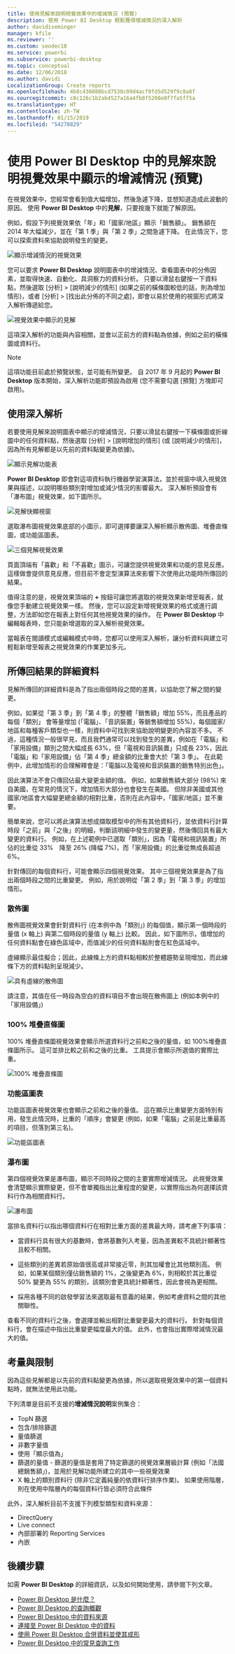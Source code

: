 ```yaml
---
title: 使用見解來說明視覺效果中的增減情況 (預覽)
description: 使用 Power BI Desktop 輕鬆獲得增減情況的深入解析
author: davidiseminger
manager: kfile
ms.reviewer: ''
ms.custom: seodec18
ms.service: powerbi
ms.subservice: powerbi-desktop
ms.topic: conceptual
ms.date: 12/06/2018
ms.author: davidi
LocalizationGroup: Create reports
ms.openlocfilehash: 4b8c436088bcd7538c09d4acf0fd5d529f9c8a8f
ms.sourcegitcommit: c8c126c1b2ab4527a16a4fb8f5208e0f7fa5ff5a
ms.translationtype: HT
ms.contentlocale: zh-TW
ms.lasthandoff: 01/15/2019
ms.locfileid: "54278829"
---
```

# <a name="use-insights-in-power-bi-desktop-to-explain-increases-and-decreases-seen-in-visuals-preview"></a>使用 Power BI Desktop 中的見解來說明視覺效果中顯示的增減情況 (預覽)

在視覺效果中，您經常會看到值大幅增加，然後急遽下降，並想知道造成此波動的原因。 使用 **Power BI Desktop** 中的**見解**，只要按幾下就能了解原因。

例如，假設下列視覺效果依「年」和「國家/地區」顯示「銷售額」。 銷售額在 2014 年大幅減少，並在「第 1 季」與「第 2 季」之間急遽下降。 在此情況下，您可以探索資料來協助說明發生的變更。 

![顯示增減情況的視覺效果](media/desktop-insights/insights_01a.png)

您可以要求 **Power BI Desktop** 說明圖表中的增減情況、查看圖表中的分佈因素，並取得快速、自動化、具洞察力的資料分析。 只要以滑鼠右鍵按一下資料點，然後選取 [分析] > [說明減少的情形] (如果之前的橫條圖較低的話，則為增加情形)，或者 [分析] > [找出此分佈的不同之處]，即會以易於使用的視窗形式將深入解析傳遞給您。

![視覺效果中顯示的見解](media/desktop-insights/insights_01.png)

這項深入解析的功能與內容相關，並會以正前方的資料點為依據，例如之前的橫條圖或資料行。

> [!NOTE]
> 這項功能目前處於預覽狀態，並可能有所變更。 自 2017 年 9 月起的 **Power BI Desktop** 版本開始，深入解析功能即預設為啟用 (您不需要勾選 [預覽] 方塊即可啟用)。


## <a name="using-insights"></a>使用深入解析
若要使用見解來說明圖表中顯示的增減情況，只要以滑鼠右鍵按一下橫條圖或折線圖中的任何資料點，然後選取 [分析] > [說明增加的情形] (或 [說明減少的情形]，因為所有見解都是以先前的資料點變更為依據)。

![顯示見解功能表](media/desktop-insights/insights_02.png)

**Power BI Desktop** 即會對這項資料執行機器學習演算法，並於視窗中填入視覺效果與描述，以說明哪些類別對增加或減少情況的影響最大。 深入解析預設會有「瀑布圖」視覺效果，如下圖所示。

![見解快顯視窗](media/desktop-insights/insights_03.png)

選取瀑布圖視覺效果底部的小圖示，即可選擇要讓深入解析顯示散佈圖、堆疊直條圖，或功能區圖表。

![三個見解視覺效果](media/desktop-insights/insights_04.png)

頁面頂端有「喜歡」和「不喜歡」圖示，可讓您提供視覺效果和功能的意見反應。 這樣做會提供意見反應，但目前不會定型演算法來影響下次使用此功能時所傳回的結果。

值得注意的是，視覺效果頂端的 **+** 按鈕可讓您將選取的視覺效果新增至報表，就像您手動建立視覺效果一樣。 然後，您可以設定新增視覺效果的格式或進行調整，方法即如您在報表上對任何其他視覺效果的操作。 在 **Power BI Desktop** 中編輯報表時，您只能新增選取的深入解析視覺效果。

當報表在閱讀模式或編輯模式中時，您都可以使用深入解析，讓分析資料與建立可輕鬆新增至報表之視覺效果的作業更加多元。

## <a name="details-of-the-results-returned"></a>所傳回結果的詳細資料

見解所傳回的詳細資料是為了指出兩個時段之間的差異，以協助您了解之間的變更。  

例如，如果從「第 3 季」到「第 4 季」的整體「銷售額」增加 55%，而且產品的每個「類別」 會等量增加 (「電腦」、「音訊裝置」等銷售額增加 55%)，每個國家/地區和每種客戶類型也一樣，則資料中可找到來協助說明變更的內容並不多。 不過，這種情況一般很罕見，而且我們通常可以找到發生的差異，例如在「電腦」和「家用設備」類別之間大幅成長 63%，但「電視和音訊裝置」只成長 23%，因此「電腦」和「家用設備」佔「第 4 季」總金額的比重會大於「第 3 季」。  在此範例中，此增加情形的合理解釋會是：「電腦以及電視和音訊裝置的銷售特別出色」。 

因此演算法不會只傳回佔最大變更金額的值。 例如，如果銷售額大部分 (98%) 來自美國，在常見的情況下，增加情形大部分也會發生在美國。 但除非美國或其他國家/地區會大幅變更總金額的相對比重，否則在此內容中，「國家/地區」並不重要。  

簡單來說，您可以將此演算法想成擷取模型中的所有其他資料行，並依資料行計算時段「之前」與「之後」的明細，判斷該明細中發生的變更量，然後傳回具有最大變更的資料行。 例如，在上述範例中已選取「類別」，因為「電視和視訊裝置」所佔的比重從 33%　降至 26% (降幅 7%)，而「家用設備」的比重從無成長超過 6%。 

針對傳回的每個資料行，可能會顯示四個視覺效果。 其中三個視覺效果是為了指出兩個時段之間的比重變更。 例如，用於說明從「第 2 季」到「第 3 季」的增加情形。

### <a name="the-scatter-plot"></a>散佈圖

散佈圖視覺效果會針對資料行 (在本例中為「類別」) 的每個值，顯示第一個時段的量值 (x 軸上) 與第二個時段的量值 (y 軸上) 比較。 因此，如下圖所示，值增加的任何資料點會在綠色區域中，而值減少的任何資料點則會在紅色區域中。 

虛線顯示最佳擬合；因此，此線條上方的資料點相較於整體趨勢呈現增加，而此線條下方的資料點則呈現減少。  

![具有虛線的散佈圖](media/desktop-insights/insights_01b.png)

請注意，其值在任一時段為空白的資料項目不會出現在散佈圖上 (例如本例中的「家用設備」)

### <a name="the-100-stacked-column-chart"></a>100% 堆疊直條圖

100% 堆疊直條圖視覺效果會顯示所選資料行之前和之後的量值，如 100%堆疊直條圖所示。 這可並排比較之前和之後的比重。 工具提示會顯示所選值的實際比重。

![100% 堆疊直條圖](media/desktop-insights/insights_01c.png)

### <a name="the-ribbon-chart"></a>功能區圖表

功能區圖表視覺效果也會顯示之前和之後的量值。 這在顯示比重變更方面特別有用，發生此情況時，比重的「順序」會變更 (例如，如果「電腦」之前是比重最高的項目，但落到第三名)。 

![功能區圖表](media/desktop-insights/insights_01d.png)

### <a name="the-waterfall-chart"></a>瀑布圖

第四個視覺效果是瀑布圖，顯示不同時段之間的主要實際增減情況。 此視覺效果會清楚顯示實際變更，但不會單獨指出比重程度的變更，以實際指出為何選擇該資料行作為相關資料行。 

![瀑布圖](media/desktop-insights/insights_01e.png)

當排名資料行以指出哪個資料行在相對比重方面的差異最大時，請考慮下列事項： 

* 當資料行具有很大的基數時，會將基數列入考量，因為差異較不具統計顯著性且較不相關。 

* 這些類別的差異若原始值很高或非常接近零，則其加權會比其他類別高。 例如，如果某個類別僅佔銷售額的 1%，之後變更為 6%，則相較於其比重從 50% 變更為 55% 的類別，該類別會更具統計顯著性，因此會視為更相關。 

* 採用各種不同的啟發學習法來選取最有意義的結果，例如考慮資料之間的其他關聯性。
 
查看不同的資料行之後，會選擇並輸出相對比重變更最大的資料行。 針對每個資料行，會在描述中指出比重變更幅度最大的值。 此外，也會指出實際增減情況最大的值。


## <a name="considerations-and-limitations"></a>考量與限制
因為這些見解都是以先前的資料點變更為依據，所以選取視覺效果中的第一個資料點時，就無法使用此功能。 

下列清單是目前不支援的**增減情況說明**案例集合：

* TopN 篩選
* 包含/排除篩選
* 量值篩選
* 非數字量值
* 使用「顯示值為」
* 篩選的量值 - 篩選的量值是套用了特定篩選的視覺效果層級計算 (例如「法國總銷售額」)，並用於見解功能所建立的其中一些視覺效果
* X 軸上的類別資料行 (除非它定義純量的依資料行排序作業)。 如果使用階層，則在使用中階層內的每個資料行皆必須符合此條件


此外，深入解析目前不支援下列模型類型和資料來源：

* DirectQuery
* Live connect
* 內部部署的 Reporting Services
* 內嵌

## <a name="next-steps"></a>後續步驟
如需 **Power BI Desktop** 的詳細資訊，以及如何開始使用，請參閱下列文章。

* [Power BI Desktop 是什麼？](desktop-what-is-desktop.md)
* [Power BI Desktop 的查詢概觀](desktop-query-overview.md)
* [Power BI Desktop 中的資料來源](desktop-data-sources.md)
* [連接至 Power BI Desktop 中的資料](desktop-connect-to-data.md)
* [使用 Power BI Desktop 合併資料並使其成形](desktop-shape-and-combine-data.md)
* [Power BI Desktop 中的常見查詢工作](desktop-common-query-tasks.md)   

